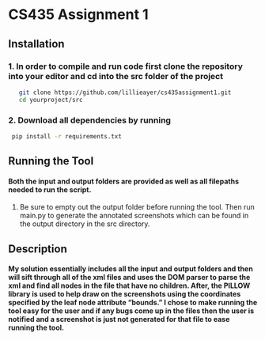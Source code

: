 # CS435 Assignment 1

## Installation
### 1. In order to compile and run code first clone the repository into your editor and cd into the src folder of the project
```bash
   git clone https://github.com/lillieayer/cs435assignment1.git
   cd yourproject/src
```
### 2. Download all dependencies by running

```bash
 pip install -r requirements.txt
```
## Running the Tool

#### Both the input and output folders are provided as well as all filepaths needed to run the script. 
1. Be sure to empty out the output folder before running the tool. Then run main.py to generate the annotated screenshots which can be found in the output directory in the src directory.

## Description

#### My solution essentially includes all the input and output folders and then will sift through all of the xml files and uses the DOM parser to parse the xml and find all nodes in the file that have no children. After, the PILLOW library is used to help draw on the screenshots using the coordinates specified by the leaf node attribute “bounds.” I chose to make running the tool easy for the user and if any bugs come up in the files then the user is notified and a screenshot is just not generated for that file to ease running the tool. 
